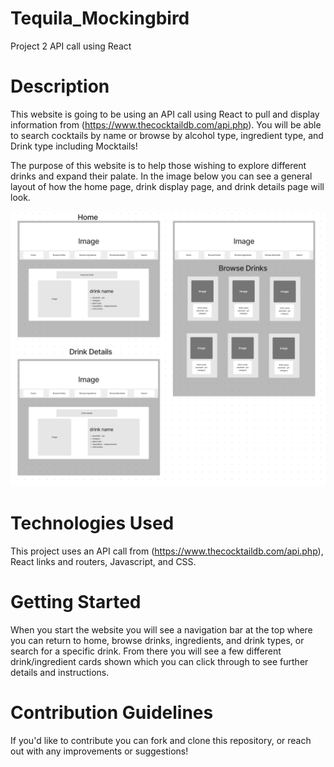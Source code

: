 # Tequila_Mockingbird
Project 2 API call using React

# Description

This website is going to be using an API call using React to pull and display information from (https://www.thecocktaildb.com/api.php). You will be able to search cocktails by name or browse by alcohol type, ingredient type, and Drink type including Mocktails!

The purpose of this website is to help those wishing to explore different drinks and expand their palate. In the image below you can see a general layout of how the home page, drink display page, and drink details page will look. 

![image](assets/wireframe.png)


# Technologies Used

This project uses an API call from (https://www.thecocktaildb.com/api.php), React links and routers, Javascript, and CSS.

# Getting Started

When you start the website you will see a navigation bar at the top where you can return to home, browse drinks, ingredients, and drink types, or search for a specific drink. From there you will see a few different drink/ingredient cards shown which you can click through to see further details and instructions. 

# Contribution Guidelines

If you'd like to contribute you can fork and clone this repository, or reach out with any improvements or suggestions!